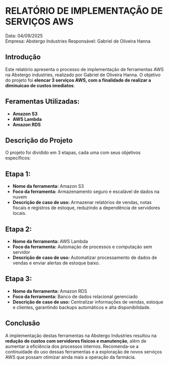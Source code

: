# RELATÓRIO DE IMPLEMENTAÇÃO DE SERVIÇOS AWS

Data: 04/09/2025  
Empresa: Abstergo Industries 
Responsável: Gabriel de Oliveira Hanna

## Introdução
Este relatório apresenta o processo de implementação de ferramentas AWS na Abstergo industries, realizado por Gabriel de Oliveira Hanna. O objetivo do projeto foi **elencar 3 serviços AWS, com a finalidade de realizar a diminuicao de custos imediatos**.

## Feramentas Utilizadas:
- **Amazon S3**
- **AWS Lambda**
- **Amazon RDS**

## Descrição do Projeto
O projeto foi dividido em 3 etapas, cada uma com seus objetivos específicos:

## Etapa 1: 
- **Nome da ferramenta:** Amazon S3  
- **Foco da ferramenta:** Armazenamento seguro e escalável de dados na nuvem  
- **Descrição de caso de uso:** Armazenar relatórios de vendas, notas fiscais e registros de estoque, reduzindo a dependência de servidores locais.

## Etapa 2: 
- **Nome da ferramenta:** AWS Lambda  
- **Foco da ferramenta:** Automação de processos e computação sem servidor  
- **Descrição de caso de uso:** Automatizar processamento de dados de vendas e enviar alertas de estoque baixo.

## Etapa 3:
- **Nome da ferramenta:** Amazon RDS  
- **Foco da ferramenta:** Banco de dados relacional gerenciado  
- **Descrição de caso de uso:** Centralizar informações de vendas, estoque e clientes, garantindo backups automáticos e alta disponibilidade.

## Conclusão
A implementação destas ferramentas na Abstergo Industries resultou na **redução de custos com servidores físicos e manutenção**, além de aumentar a eficiência dos processos internos. Recomenda-se a continuidade do uso dessas ferramentas e a exploração de novos serviços AWS que possam otimizar ainda mais a operação da farmácia.
